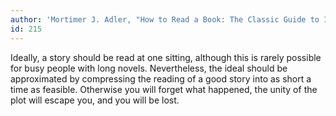 ```yaml
---
author: 'Mortimer J. Adler, "How to Read a Book: The Classic Guide to Intelligent Reading"'
id: 215
---
```


Ideally, a story should be read at one sitting, although this is rarely possible for busy people with long novels. Nevertheless, the ideal should be approximated by compressing the reading of a good story into as short a time as feasible. Otherwise you will forget what happened, the unity of the plot will escape you, and you will be lost.